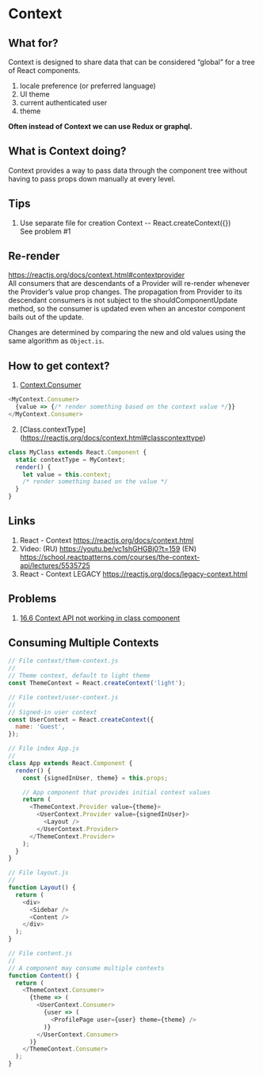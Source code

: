 # Context

## What for?
Context is designed to share data that can be considered “global” for a tree of React components.
1. locale preference (or preferred language) 
2. UI theme
3. current authenticated user 
4. theme

**Often instead of Context we can use Redux or graphql.**

## What is Context doing?
Context provides a way to pass data through the component tree without having to pass props down manually at every level.

## Tips
1. Use separate file for creation Context -- React.createContext({})<br>
See problem #1

## Re-render
https://reactjs.org/docs/context.html#contextprovider<br>
All consumers that are descendants of a Provider will re-render whenever the Provider’s value prop changes. The propagation from Provider to its descendant consumers is not subject to the shouldComponentUpdate method, so the consumer is updated even when an ancestor component bails out of the update.

Changes are determined by comparing the new and old values using the same algorithm as `Object.is`.


## How to get context?
1. [Context.Consumer](https://reactjs.org/docs/context.html#contextconsumer)

```javascript
<MyContext.Consumer>
  {value => {/* render something based on the context value */}}
</MyContext.Consumer>
```

2. [Class.contextType] (https://reactjs.org/docs/context.html#classcontexttype)
```javascript
class MyClass extends React.Component {
  static contextType = MyContext;
  render() {
    let value = this.context;
    /* render something based on the value */
  }
}
```


## Links
1. React - Context https://reactjs.org/docs/context.html
2. Video:
    (RU) https://youtu.be/vc1shGHGBj0?t=159
    (EN) https://school.reactpatterns.com/courses/the-context-api/lectures/5535725
3. React - Context LEGACY https://reactjs.org/docs/legacy-context.html

## Problems
1. [16.6 Context API not working in class component](https://github.com/facebook/react/issues/13969)


## Consuming Multiple Contexts
```javascript
// File context/them-context.js
//
// Theme context, default to light theme
const ThemeContext = React.createContext('light');

// File context/user-context.js
//
// Signed-in user context
const UserContext = React.createContext({
  name: 'Guest',
});

// File index App.js
//
class App extends React.Component {
  render() {
    const {signedInUser, theme} = this.props;

    // App component that provides initial context values
    return (
      <ThemeContext.Provider value={theme}>
        <UserContext.Provider value={signedInUser}>
          <Layout />
        </UserContext.Provider>
      </ThemeContext.Provider>
    );
  }
}

// File layout.js
//
function Layout() {
  return (
    <div>
      <Sidebar />
      <Content />
    </div>
  );
}

// File content.js
//
// A component may consume multiple contexts
function Content() {
  return (
    <ThemeContext.Consumer>
      {theme => (
        <UserContext.Consumer>
          {user => (
            <ProfilePage user={user} theme={theme} />
          )}
        </UserContext.Consumer>
      )}
    </ThemeContext.Consumer>
  );
}
```

